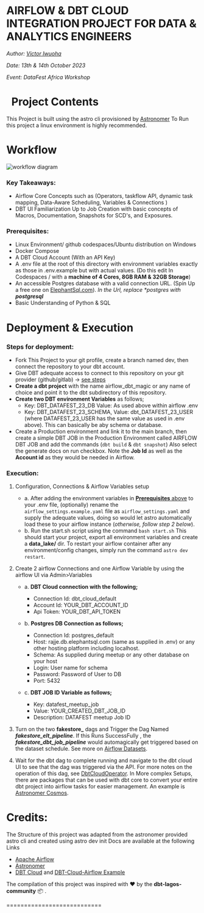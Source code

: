 AIRFLOW & DBT CLOUD INTEGRATION PROJECT FOR DATA & ANALYTICS ENGINEERS
========

*Author: [Victor Iwuoha](https://linkedin.com/in/viciwuoha)*

*Date: 13th & 14th October 2023*

*Event: DataFest Africa Workshop*

&nbsp;
Project Contents
================
This Project is built using the astro cli provisioned by [Astronomer](https://docs.astronomer.io/)
To Run this project a linux environment is highly recommended.


Workflow
================
![workflow diagram](img/workflow.png)

### Key Takeaways:
- Airflow Core Concepts such as (Operators, taskflow API, dynamic task mapping, Data-Aware Scheduling, Variables & Connections )
- DBT UI Familiarization Up to Job Creation with basic concepts of Macros, Documentation, Snapshots for SCD's, and Exposures.

### Prerequisites:

- Linux Environment/ github codespaces/Ubuntu distribution on Windows
- Docker Compose
- A DBT Cloud Account (With an API Key)
- A .env file at the root of this directory with environment variables exactly as those in .env.example but with actual values. (Do this edit In Codespaces / with a **machine of 4 Cores, 8GB RAM & 32GB Storage**)
- An accessible Postgres database with a valid connection URL. (Spin Up a free one on [ElephantSql.com](https://elephantsql.com)). _In the Url, replace *postgres with **postgresql**_
- Basic Understanding of Python & SQL

Deployment & Execution
======================

### Steps for deployment:

- Fork This Project to your git profile, create a branch named dev, then connect the repository to your dbt account.
- Give DBT adequate access to connect to this repository on your git provider (github/gitlab) -> [see steps](https://docs.getdbt.com/docs/cloud/git/connect-github)
- **Create a dbt project** with the name airflow_dbt_magic or any name of choice and point it to the dbt subdirectory of this repository.
- **Create two DBT environment Variables** as follows;
    - Key: DBT_DATAFEST_23_DB Value: As used above within airflow .env
    - Key: DBT_DATAFEST_23_SCHEMA, Value: dbt_DATAFEST_23_USER (where DATAFEST_23_USER has the same value as used in .env above). This can basically be aby schema or database.
- Create a Production environment and link it to the main branch, then create a simple DBT JOB in the Production Environment called AIRFLOW DBT JOB and add the commands (`dbt build` & `dbt snapshot`) Also select the generate docs on run checkbox. Note the **Job Id** as well as the **Account id** as they would be needed in Airflow.


### Execution:

1. Configuration, Connections & Airflow Variables setup
    - a.  After adding the environment variables in [**Prerequisites** above](#prerequisites) to your .env file, (optionally) rename the `airflow_settings.example.yaml` file as `airflow_settings.yaml` and supply the adequate values, doing so would let astro automatically load these to your airflow instance (_otherwise, follow step 2 below_). 
    - b.   Run the start.sh script using the command `bash start.sh` This should start your project, export all environment variables and create a **data_lake/** dir. To restart your airflow container after any environment/config changes, simply run the command `astro dev restart`.
2. Create 2 airflow Connections and one Airflow Variable by using the airflow UI via Admin>Variables
    -  a. **DBT Cloud connection with the following;**
        -   Connection Id: dbt_cloud_default
        -   Account Id: YOUR_DBT_ACCOUNT_ID
        -   Api Token: YOUR_DBT_API_TOKEN
    &nbsp;

    -  b. **Postgres DB Connection as follows;**
        - Connection Id: postgres_default
        - Host: rajje.db.elephantsql.com (same as supplied in .env) or any other hosting platform including localhost.
        - Schema: As supplied during meetup or any other database on your host
        - Login: User name for schema
        - Password: Password of User to DB
        - Port: 5432
    &nbsp;

    -   c. **DBT JOB ID Variable as follows;**
        - Key: datafest_meetup_job
        - Value: YOUR_CREATED_DBT_JOB_ID
        - Description: DATAFEST meetup Job ID

3. Turn on the two **fakestore_** dags and Trigger the Dag Named _**fakestore_elt_pipeline**_. If this Runs SuccessFully , the _**fakestore_dbt_job_pipeline**_ would automagically get triggered based on the dataset schedule. See more on [Airflow Datasets](https://airflow.apache.org/docs/apache-airflow/stable/authoring-and-scheduling/datasets.html).


4. Wait for the dbt dag to complete running and navigate to the dbt cloud UI to see that the dag was triggered via the API. For more notes on the operation of this dag, see [DbtCloudOperator](https://airflow.apache.org/docs/apache-airflow-providers-dbt-cloud/stable/operators.html). In More complex Setups, there are packages that can be used with dbt core to convert your entire dbt project into airflow tasks for easier management. An example is [Astronomer Cosmos](https://github.com/astronomer/astronomer-cosmos).

Credits:
===========================

The Structure of this project was adapted from the astronomer provided astro cli and created using astro dev init
Docs are available at the following Links

- [Apache Airflow](https://airflow.apache.org/docs/apache-airflow/stable/core-concepts/index.html)
- [Astronomer](https://docs.astronomer.io/)
- [DBT Cloud](https://docs.getdbt.com/) and [DBT-Cloud-Airflow Example](https://docs.getdbt.com/guides/orchestration/airflow-and-dbt-cloud/1-airflow-and-dbt-cloud)

The compilation of this project was inspired with ❤️ by the **dbt-lagos-community** 📦 .


===========================